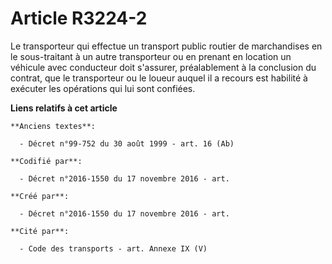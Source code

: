 # Article R3224-2

Le transporteur qui effectue un transport public routier de marchandises en le sous-traitant à un autre transporteur ou en
prenant en location un véhicule avec conducteur doit s'assurer, préalablement à la conclusion du contrat, que le transporteur
ou le loueur auquel il a recours est habilité à exécuter les opérations qui lui sont confiées.

**Liens relatifs à cet article**

	**Anciens textes**:

	  - Décret n°99-752 du 30 août 1999 - art. 16 (Ab)

	**Codifié par**:

	  - Décret n°2016-1550 du 17 novembre 2016 - art.

	**Créé par**:

	  - Décret n°2016-1550 du 17 novembre 2016 - art.

	**Cité par**:

	  - Code des transports - art. Annexe IX (V)
